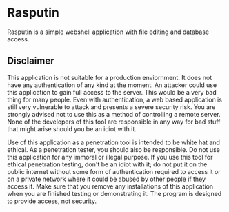 Rasputin
========

Rasputin is a simple webshell application with file editing and database access.

Disclaimer
-----------

This application is not suitable for a production enviornment.  It does not have any authentication of any kind at the moment.  An attacker could use this application to gain full access to the server.  This would be a very bad thing for many people.  Even with authentication, a web based application is still very vulnerable to attack and presents a severe security risk.  You are strongly advised not to use this as a method of controlling a remote server.  None of the developers of this tool are responsible in any way for bad stuff that might arise should you be an idiot with it.

Use of this application as a penetration tool is intended to be white hat and ethical.  As a penetration tester, you should also be responsible.  Do not use this application for any immoral or illegal purpose.  If you use this tool for ethical penetration testing, don't be an idiot with it; do not put it on the public internet without some form of authentication required to access it or on a private network where it could be abused by other people if they access it.  Make sure that you remove any installations of this application when you are finished testing or demonstrating it.  The program is designed to provide access, not security.
